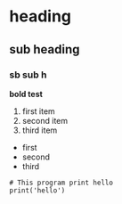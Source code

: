 # heading
## sub heading
### sb sub h
**bold test**
1. first item 
2. second item
3. third item
- first
- second
- third
```
# This program print hello
print('hello')

```

```
